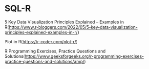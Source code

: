 # SQL-R

5 Key Data Visualization Principles Explained – Examples in R(https://www.r-bloggers.com/2022/05/5-key-data-visualization-principles-explained-examples-in-r/)

Plot in R(https://r-coder.com/plot-r/)

R Programming Exercises, Practice Questions and Solutions(https://www.geeksforgeeks.org/r-programming-exercises-practice-questions-and-solutions/amp/)
